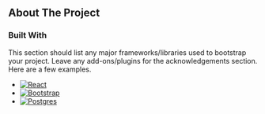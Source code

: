 <!-- ABOUT THE PROJECT -->
## About The Project


### Built With

This section should list any major frameworks/libraries used to bootstrap your project. Leave any add-ons/plugins for the acknowledgements section. Here are a few examples.

* [![React][React.js]][React-url]
* [![Bootstrap][Bootstrap.com]][Bootstrap-url]
* [![Postgres][PostgreSQL]][PostgreSQL-url]


<!-- MARKDOWN LINKS & IMAGES -->
<!-- https://www.markdownguide.org/basic-syntax/#reference-style-links -->
[React.js]: https://img.shields.io/badge/React-20232A?style=for-the-badge&logo=react&logoColor=61DAFB
[React-url]: https://reactjs.org/
[Bootstrap.com]: https://img.shields.io/badge/Bootstrap-563D7C?style=for-the-badge&logo=bootstrap&logoColor=white
[Bootstrap-url]: https://getbootstrap.com
[PostgreSQL]: https://img.shields.io/badge/PostgreSQL-316192?style=for-the-badge&logo=postgresql&logoColor=white
[PostgreSQL-url]: https://www.postgresql.org/
[Python]: https://img.shields.io/badge/Python-14354C?style=for-the-badge&logo=python&logoColor=white
[Flask]: https://img.shields.io/badge/Flask-000000?style=for-the-badge&logo=flask&logoColor=white
[Spotify]: https://img.shields.io/badge/Python-14354C?style=for-the-badge&logo=python&logoColor=white
